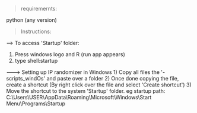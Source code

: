 > requiremernts:

python (any version)

> Instructions:

--> To access 'Startup' folder:
  
  1) Press windows logo and R (run app appears)
  2) type shell:startup 

---> Setting up IP randomizer in Windows
    1) Copy all files the '-scripts_windOs' and paste over a folder
    2) Once done copying the file, create a shortcut (By right click over the file and select 'Create shortcut')
    3) Move the shortcut to the system 'Startup' folder.
    eg startup path:  C:\Users\USER\AppData\Roaming\Microsoft\Windows\Start Menu\Programs\Startup

